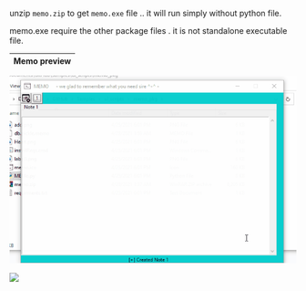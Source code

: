 unzip `memo.zip` to get `memo.exe` file .. it will run simply without python file.

memo.exe require the other package files . it is not standalone executable file.

Memo preview|
---|
![memo preview](https://github.com/hmae/Samples/raw/master/ui_scripts/memo_pkg/memopreview.gif)

![](https://visitor-badge.laobi.icu/badge?page_id=hmae/ui_scripts/memo_pkg&)
